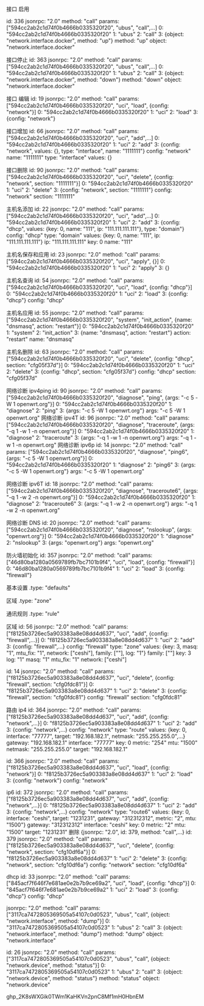 接口 启用

id: 336
jsonrpc: "2.0"
method: "call"
params: ["594cc2ab2c1d74f0b4666b0335320f20", "ubus", "call",…]
0: "594cc2ab2c1d74f0b4666b0335320f20"
1: "ubus"
2: "call"
3: {object: "network.interface.docker", method: "up"}
method: "up"
object: "network.interface.docker"


接口停止
id: 363
jsonrpc: "2.0"
method: "call"
params: ["594cc2ab2c1d74f0b4666b0335320f20", "ubus", "call",…]
0: "594cc2ab2c1d74f0b4666b0335320f20"
1: "ubus"
2: "call"
3: {object: "network.interface.docker", method: "down"}
method: "down"
object: "network.interface.docker"

接口 编辑
id: 19
jsonrpc: "2.0"
method: "call"
params: ["594cc2ab2c1d74f0b4666b0335320f20", "uci", "load", {config: "network"}]
0: "594cc2ab2c1d74f0b4666b0335320f20"
1: "uci"
2: "load"
3: {config: "network"}

接口增加
id: 66
jsonrpc: "2.0"
method: "call"
params: ["594cc2ab2c1d74f0b4666b0335320f20", "uci", "add",…]
0: "594cc2ab2c1d74f0b4666b0335320f20"
1: "uci"
2: "add"
3: {config: "network", values: {}, type: "interface", name: "1111111"}
config: "network"
name: "1111111"
type: "interface"
values: {}

接口删除
id: 90
jsonrpc: "2.0"
method: "call"
params: ["594cc2ab2c1d74f0b4666b0335320f20", "uci", "delete", {config: "network", section: "1111111"}]
0: "594cc2ab2c1d74f0b4666b0335320f20"
1: "uci"
2: "delete"
3: {config: "network", section: "1111111"}
config: "network"
section: "1111111"


主机名添加
id: 22
jsonrpc: "2.0"
method: "call"
params: ["594cc2ab2c1d74f0b4666b0335320f20", "uci", "add",…]
0: "594cc2ab2c1d74f0b4666b0335320f20"
1: "uci"
2: "add"
3: {config: "dhcp", values: {key: 0, name: "111", ip: "111.111.111.111"}, type: "domain"}
config: "dhcp"
type: "domain"
values: {key: 0, name: "111", ip: "111.111.111.111"}
ip: "111.111.111.111"
key: 0
name: "111"

主机名保存和应用
id: 23
jsonrpc: "2.0"
method: "call"
params: ["594cc2ab2c1d74f0b4666b0335320f20", "uci", "apply", {}]
0: "594cc2ab2c1d74f0b4666b0335320f20"
1: "uci"
2: "apply"
3: {}


主机名查询
id: 54
jsonrpc: "2.0"
method: "call"
params: ["594cc2ab2c1d74f0b4666b0335320f20", "uci", "load", {config: "dhcp"}]
0: "594cc2ab2c1d74f0b4666b0335320f20"
1: "uci"
2: "load"
3: {config: "dhcp"}
config: "dhcp"

主机名应用
id: 55
jsonrpc: "2.0"
method: "call"
params: ["594cc2ab2c1d74f0b4666b0335320f20", "system", "init_action", {name: "dnsmasq", action: "restart"}]
0: "594cc2ab2c1d74f0b4666b0335320f20"
1: "system"
2: "init_action"
3: {name: "dnsmasq", action: "restart"}
action: "restart"
name: "dnsmasq"

主机名删除
id: 63
jsonrpc: "2.0"
method: "call"
params: ["594cc2ab2c1d74f0b4666b0335320f20", "uci", "delete", {config: "dhcp", section: "cfg05f37d"}]
0: "594cc2ab2c1d74f0b4666b0335320f20"
1: "uci"
2: "delete"
3: {config: "dhcp", section: "cfg05f37d"}
config: "dhcp"
section: "cfg05f37d"

网络诊断
ipv4ping
id: 90
jsonrpc: "2.0"
method: "call"
params: ["594cc2ab2c1d74f0b4666b0335320f20", "diagnose", "ping", {args: "-c 5 -W 1 openwrt.org"}]
0: "594cc2ab2c1d74f0b4666b0335320f20"
1: "diagnose"
2: "ping"
3: {args: "-c 5 -W 1 openwrt.org"}
args: "-c 5 -W 1 openwrt.org"
网络诊断
ipv4T
id: 96
jsonrpc: "2.0"
method: "call"
params: ["594cc2ab2c1d74f0b4666b0335320f20", "diagnose", "traceroute", {args: "-q 1 -w 1 -n openwrt.org"}]
0: "594cc2ab2c1d74f0b4666b0335320f20"
1: "diagnose"
2: "traceroute"
3: {args: "-q 1 -w 1 -n openwrt.org"}
args: "-q 1 -w 1 -n openwrt.org"
网络诊断
ipv6p
id: 14
jsonrpc: "2.0"
method: "call"
params: ["594cc2ab2c1d74f0b4666b0335320f20", "diagnose", "ping6", {args: "-c 5 -W 1 openwrt.org"}]
0: "594cc2ab2c1d74f0b4666b0335320f20"
1: "diagnose"
2: "ping6"
3: {args: "-c 5 -W 1 openwrt.org"}
args: "-c 5 -W 1 openwrt.org"

网络诊断
ipv6T
id: 18
jsonrpc: "2.0"
method: "call"
params: ["594cc2ab2c1d74f0b4666b0335320f20", "diagnose", "traceroute6", {args: "-q 1 -w 2 -n openwrt.org"}]
0: "594cc2ab2c1d74f0b4666b0335320f20"
1: "diagnose"
2: "traceroute6"
3: {args: "-q 1 -w 2 -n openwrt.org"}
args: "-q 1 -w 2 -n openwrt.org"


网络诊断
DNS
id: 20
jsonrpc: "2.0"
method: "call"
params: ["594cc2ab2c1d74f0b4666b0335320f20", "diagnose", "nslookup", {args: "openwrt.org"}]
0: "594cc2ab2c1d74f0b4666b0335320f20"
1: "diagnose"
2: "nslookup"
3: {args: "openwrt.org"}
args: "openwrt.org"



防火墙初始化
id: 357
jsonrpc: "2.0"
method: "call"
params: ["46d80ba1280a0569789fb7bc7101b9f4", "uci", "load", {config: "firewall"}]
0: "46d80ba1280a0569789fb7bc7101b9f4"
1: "uci"
2: "load"
3: {config: "firewall"}

基本设置 .type: "defaults"

区域 .type: "zone"

通讯规则 .type: "rule"

区域
id: 56
jsonrpc: "2.0"
method: "call"
params: ["f8125b3726ec5a903383a8e08dd4d637", "uci", "add", {config: "firewall",…}]
0: "f8125b3726ec5a903383a8e08dd4d637"
1: "uci"
2: "add"
3: {config: "firewall",…}
config: "firewall"
type: "zone"
values: {key: 3, masq: "1", mtu_fix: "1", network: ["ceshi"], family: [""], log: "1"}
family: [""]
key: 3
log: "1"
masq: "1"
mtu_fix: "1"
network: ["ceshi"]


id: 14
jsonrpc: "2.0"
method: "call"
params: ["f8125b3726ec5a903383a8e08dd4d637", "uci", "delete", {config: "firewall", section: "cfg0fdc81"}]
0: "f8125b3726ec5a903383a8e08dd4d637"
1: "uci"
2: "delete"
3: {config: "firewall", section: "cfg0fdc81"}
config: "firewall"
section: "cfg0fdc81"


路由
ip4
id: 364
jsonrpc: "2.0"
method: "call"
params: ["f8125b3726ec5a903383a8e08dd4d637", "uci", "add", {config: "network",…}]
0: "f8125b3726ec5a903383a8e08dd4d637"
1: "uci"
2: "add"
3: {config: "network",…}
config: "network"
type: "route"
values: {key: 0, interface: "77777", target: "192.168.182.1", netmask: "255.255.255.0",…}
gateway: "192.168.182.1"
interface: "77777"
key: 0
metric: "254"
mtu: "1500"
netmask: "255.255.255.0"
target: "192.168.182.1"

id: 366
jsonrpc: "2.0"
method: "call"
params: ["f8125b3726ec5a903383a8e08dd4d637", "uci", "load", {config: "network"}]
0: "f8125b3726ec5a903383a8e08dd4d637"
1: "uci"
2: "load"
3: {config: "network"}
config: "network"

ip6
id: 372
jsonrpc: "2.0"
method: "call"
params: ["f8125b3726ec5a903383a8e08dd4d637", "uci", "add", {config: "network",…}]
0: "f8125b3726ec5a903383a8e08dd4d637"
1: "uci"
2: "add"
3: {config: "network",…}
config: "network"
type: "route6"
values: {key: 0, interface: "ceshi", target: "1231231", gateway: "312312312", metric: "2", mtu: "1500"}
gateway: "312312312"
interface: "ceshi"
key: 0
metric: "2"
mtu: "1500"
target: "1231231"
删除
{jsonrpc: "2.0", id: 379, method: "call",…}
id: 379
jsonrpc: "2.0"
method: "call"
params: ["f8125b3726ec5a903383a8e08dd4d637", "uci", "delete", {config: "network", section: "cfg10df6a"}]
0: "f8125b3726ec5a903383a8e08dd4d637"
1: "uci"
2: "delete"
3: {config: "network", section: "cfg10df6a"}
config: "network"
section: "cfg10df6a"


dhcp
id: 33
jsonrpc: "2.0"
method: "call"
params: ["845acf7f646f7e681ae0e2b7b9ce69a2", "uci", "load", {config: "dhcp"}]
0: "845acf7f646f7e681ae0e2b7b9ce69a2"
1: "uci"
2: "load"
3: {config: "dhcp"}
config: "dhcp"



jsonrpc: "2.0"
method: "call"
params: ["3117ca7472805369505a54107c0d0523", "ubus", "call", {object: "network.interface", method: "dump"}]
0: "3117ca7472805369505a54107c0d0523"
1: "ubus"
2: "call"
3: {object: "network.interface", method: "dump"}
method: "dump"
object: "network.interface"


id: 26
jsonrpc: "2.0"
method: "call"
params: ["3117ca7472805369505a54107c0d0523", "ubus", "call", {object: "network.device", method: "status"}]
0: "3117ca7472805369505a54107c0d0523"
1: "ubus"
2: "call"
3: {object: "network.device", method: "status"}
method: "status"
object: "network.device"


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







